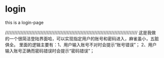 login
=====

this is a login-page

//////////////////////////////////////////////////////////////////////////////////////
这是我做的一个很简洁登陆界面哈，可以实现指定用户的账号和密码进入，麻雀虽小，五脏俱全。
里面的逻辑主要有：1、用户输入账号不对时会提示“账号错误”；
                  2、用户输入账号正确而密码错误时会提示“密码错误”；
                  
